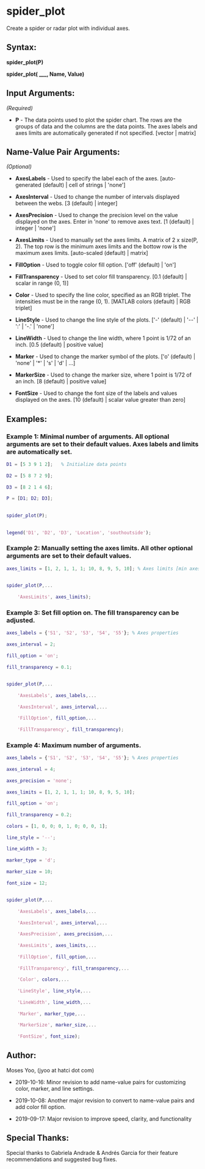 # spider_plot
Create a spider or radar plot with individual axes.

## Syntax:
**spider_plot(P)**
  

**spider_plot( ___, Name, Value)**

## Input Arguments:
*(Required)*

- **P** - The data points used to plot the spider chart. The rows are the groups of data and the columns are the data points.
          The axes labels and axes limits are automatically generated if not specified.
          [vector | matrix]

## Name-Value Pair Arguments:
*(Optional)*
  
- **AxesLabels**       - Used to specify the label each of the axes.
                         [auto-generated (default) | cell of strings | 'none']

- **AxesInterval**     - Used to change the number of intervals displayed between the webs.
                         [3 (default) | integer]

- **AxesPrecision**    - Used to change the precision level on the value displayed on the axes. Enter in 'none' to remove axes text.                              [1 (default) | integer | 'none']

- **AxesLimits**       - Used to manually set the axes limits. A matrix of 2 x size(P, 2). The top row is the minimum axes limits and                            the bottow row is the maximum axes limits.
                         [auto-scaled (default) | matrix]

- **FillOption**       - Used to toggle color fill option.
                         ['off' (default) | 'on']

- **FillTransparency** - Used to set color fill transparency.
                         [0.1 (default) | scalar in range (0, 1)]
                     
- **Color**            - Used to specify the line color, specified as an RGB triplet. The intensities must be in the range (0, 1).                                [MATLAB colors (default) | RGB triplet]

- **LineStyle**        - Used to change the line style of the plots.
                         ['-' (default) | '--' | ':' | '-.' | 'none']

- **LineWidth**        - Used to change the line width, where 1 point is  1/72 of an inch.
                         [0.5 (default) | positive value]

- **Marker**           - Used to change the marker symbol of the plots.
                         ['o' (default) | 'none' | '*' | 's' | 'd' | ...]

- **MarkerSize**       - Used to change the marker size, where 1 point is 1/72 of an inch.
                         [8 (default) | positive value]
                     
- **FontSize**         - Used to change the font size of the labels and values displayed on the axes.                                                            [10 (default) | scalar value greater than zero]

## Examples:
### Example 1: Minimal number of arguments. All optional arguments are set to their default values. Axes labels and limits are automatically set.
```matlab
D1 = [5 3 9 1 2];   % Initialize data points
  
D2 = [5 8 7 2 9];
  
D3 = [8 2 1 4 6];
  
P = [D1; D2; D3];
  
  
spider_plot(P);
  
  
legend('D1', 'D2', 'D3', 'Location', 'southoutside');
```

### Example 2: Manually setting the axes limits. All other optional arguments are set to their default values.
```matlab
axes_limits = [1, 2, 1, 1, 1; 10, 8, 9, 5, 10]; % Axes limits [min axes limits; max axes limits]
  
  
spider_plot(P,...
  
    'AxesLimits', axes_limits);
```

### Example 3: Set fill option on. The fill transparency can be adjusted.
```matlab
axes_labels = {'S1', 'S2', 'S3', 'S4', 'S5'}; % Axes properties
  
axes_interval = 2;
  
fill_option = 'on';
  
fill_transparency = 0.1;
  
  
spider_plot(P,...
  
    'AxesLabels', axes_labels,...
      
    'AxesInterval', axes_interval,...
      
    'FillOption', fill_option,...
      
    'FillTransparency', fill_transparency);
```

  ### Example 4: Maximum number of arguments.
```matlab
axes_labels = {'S1', 'S2', 'S3', 'S4', 'S5'}; % Axes properties
  
axes_interval = 4;
  
axes_precision = 'none';
  
axes_limits = [1, 2, 1, 1, 1; 10, 8, 9, 5, 10];
  
fill_option = 'on';
  
fill_transparency = 0.2;
  
colors = [1, 0, 0; 0, 1, 0; 0, 0, 1];
  
line_style = '--';
  
line_width = 3;
  
marker_type = 'd';
  
marker_size = 10;
  
font_size = 12;
  
  
spider_plot(P,...
  
    'AxesLabels', axes_labels,...
      
    'AxesInterval', axes_interval,...
      
    'AxesPrecision', axes_precision,...
    
    'AxesLimits', axes_limits,...
      
    'FillOption', fill_option,...
      
    'FillTransparency', fill_transparency,...
      
    'Color', colors,...
      
    'LineStyle', line_style,...
      
    'LineWidth', line_width,...
      
    'Marker', marker_type,...
      
    'MarkerSize', marker_size,...
      
    'FontSize', font_size);
```

## Author:
Moses Yoo, (jyoo at hatci dot com)
  
- 2019-10-16: Minor revision to add name-value pairs for customizing color, marker, and line settings.
  
- 2019-10-08: Another major revision to convert to name-value pairs and add color fill option.
  
- 2019-09-17: Major revision to improve speed, clarity, and functionality

## Special Thanks:
Special thanks to Gabriela Andrade & Andrés Garcia for their feature recommendations and suggested bug fixes.
